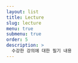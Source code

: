 ```yaml
---
layout: list
title: Lecture
slug: lecture
menu: true
submenu: true
order: 5
description: >
  수강한 강의에 대한 필기 내용
---
```

